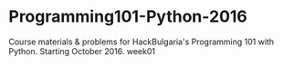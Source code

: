 # Programming101-Python-2016
Course materials &amp; problems for HackBulgaria's Programming 101 with Python. Starting October 2016.
week01
